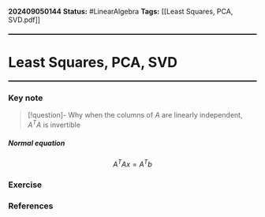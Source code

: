**202409050144**
**Status:** #LinearAlgebra 
**Tags:** [[Least Squares, PCA, SVD.pdf]]
<hr style="border: none; height: 2px; background-color: #000000; margin: 20px 0;">

# Least Squares, PCA, SVD
<hr style="border: none; height: 2px; background-color: #000000; margin: 20px 0;">

### Key note
>[!question]- Why when the columns of $A$ are linearly independent, $A^TA$ is invertible
##### Normal equation
$$
A^TAx = A^Tb
$$

### Exercise


### References

